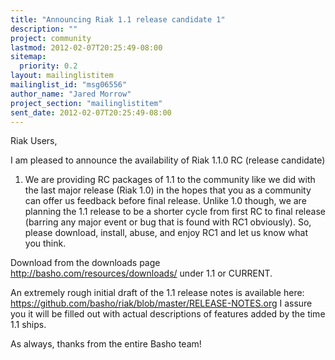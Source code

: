 ```yaml
---
title: "Announcing Riak 1.1 release candidate 1"
description: ""
project: community
lastmod: 2012-02-07T20:25:49-08:00
sitemap:
  priority: 0.2
layout: mailinglistitem
mailinglist_id: "msg06556"
author_name: "Jared Morrow"
project_section: "mailinglistitem"
sent_date: 2012-02-07T20:25:49-08:00
---
```



Riak Users,

I am pleased to announce the availability of Riak 1.1.0 RC (release candidate) 
1. We are providing RC packages of 1.1 to the community like we did with the 
last major release (Riak 1.0) in the hopes that you as a community can offer us 
feedback before final release. Unlike 1.0 though, we are planning the 1.1 
release to be a shorter cycle from first RC to final release (barring any major 
event or bug that is found with RC1 obviously). So, please download, install, 
abuse, and enjoy RC1 and let us know what you think.

Download from the downloads page http://basho.com/resources/downloads/ 
under 1.1 or CURRENT.

An extremely rough initial draft of the 1.1 release notes is available here: 
https://github.com/basho/riak/blob/master/RELEASE-NOTES.org
I assure you it will be filled out with actual descriptions of features added 
by the time 1.1 ships. 

As always, thanks from the entire Basho team!

